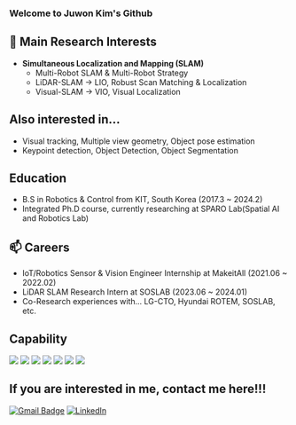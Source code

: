 ### Welcome to Juwon Kim's Github 

## 🔭 Main Research Interests
- **Simultaneous Localization and Mapping (SLAM)**
  - Multi-Robot SLAM & Multi-Robot Strategy
  - LiDAR-SLAM -> LIO, Robust Scan Matching & Localization
  - Visual-SLAM -> VIO, Visual Localization
## Also interested in...
  - Visual tracking, Multiple view geometry, Object pose estimation
  - Keypoint detection, Object Detection, Object Segmentation

## Education
  - B.S in Robotics & Control from KIT, South Korea (2017.3 ~ 2024.2)
  - Integrated Ph.D course, currently researching at SPARO Lab(Spatial AI and Robotics Lab)

## 📫 Careers
  - IoT/Robotics Sensor & Vision Engineer Internship at MakeitAll (2021.06 ~ 2022.02)
  - LiDAR SLAM Research Intern at SOSLAB (2023.06 ~ 2024.01)
  - Co-Research experiences with... LG-CTO, Hyundai ROTEM, SOSLAB, etc.

## Capability
<!--<p align="center">-->
<a href="https://www.ros.org/" target="_blank"><img src="https://img.shields.io/badge/ROS-navy?style=flat-square&logo=ROS&logoColor=white"/></a>
<a href="https://www.python.org/" target="_blank"><img src="https://img.shields.io/badge/Python-blueviolet?style=flat-square&logo=Python&logoColor=white"/></a>
<a href="https://www.cplusplus.org/" target="_blank"><img src="https://img.shields.io/badge/C++-blue?style=flat-square&logo=Cplusplus&logoColor=white"/></a>
<img src="https://img.shields.io/badge/C-A8B9CC?style=flat-square&logo=C&logoColor=white"/></a>
<a href="https://www.tensorflow.org/" target="_blank"><img src="https://img.shields.io/badge/Tensorflow-orange?style=flat-square&logo=Tensorflow&logoColor=white"/></a>
<a href="https://pytorch.org/" target="_blank"><img src="https://img.shields.io/badge/PyTorch-EE4C2C?style=flat-square&logo=PyTorch&logoColor=white"/></a>
<a href="https://www.mathworks.com" target="_blank"><img src="https://img.shields.io/badge/MatLab-red?style=flat-square&logo=MatLab&logoColor=white"/></a>



## If you are interested in me, contact me here!!!
[![Gmail Badge](https://img.shields.io/badge/Gmail-d14836?style=flat-square&logo=Gmail&logoColor=white&link=mailto:tyoung960302@gmail.com)](mailto:lambertkim317@gmail.com)
[![LinkedIn](https://img.shields.io/badge/-LinkedIn-0077b5?style=round-square&logo=linkedin&logoColor=white&link=https://www.linkedin.com/in/tae-young-kim-595692139/)](https://www.linkedin.com/in/jsonkim117/)
 
<!--
**U-AMC/U-AMC** is a ✨ _special_ ✨ repository because its `README.md` (this file) appears on your GitHub profile.

Here are some ideas to get you started:

- 🔭 I’m currently working on ...
- 🌱 I’m currently learning ...
- 👯 I’m looking to collaborate on ...
- 🤔 I’m looking for help with ...
- 💬 Ask me about ...
- 📫 How to reach me: ...
- 😄 Pronouns: ...
- ⚡ Fun fact: ...
-->
